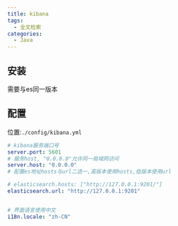 ```yaml
---
title: kibana
tags:
  - 全文检索
categories:
  - Java
---
```


## 安装
需要与es同一版本

## 配置
位置:`./config/kibana.yml`

``` yml
# kibana服务端口号
server.port: 5601 
# 服务host, "0.0.0.0"允许同一局域网访问 
server.host: "0.0.0.0"
# 配置es地址hosts与url二选一,高版本使用hosts,低版本使用url

# elasticsearch.hosts: ["http://127.0.0.1:9201/"]
elasticsearch.url: "http://127.0.0.1:9201" 


# 界面语言使用中文
i18n.locale: "zh-CN"
```

